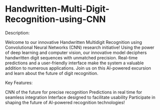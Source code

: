 # Handwritten-Multi-Digit-Recognition-using-CNN
Description:

Welcome to our innovative Handwritten Multidigit Recognition using Convolutional Neural Networks (CNN) research initiative! Using the power of deep learning and computer vision, our innovative model deciphers handwritten digit sequences with unmatched precision. Real-time predictions and a user-friendly interface make the system a valuable addition to numerous applications. Join us on this AI-powered excursion and learn about the future of digit recognition.

Key Features:

CNN of the future for precise recognition
Predictions in real time for seamless integration
Interface designed to facilitate usability
Participate in shaping the future of AI-powered recognition technologies!
